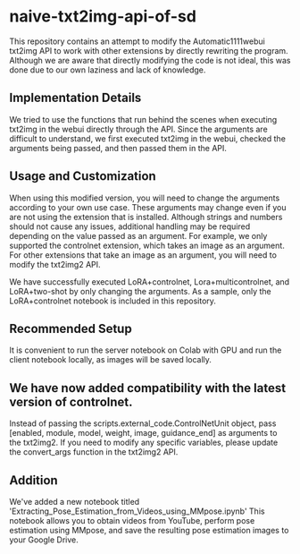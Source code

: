# naive-txt2img-api-of-sd

This repository contains an attempt to modify the Automatic1111webui txt2img API to work with other extensions by directly rewriting the program. Although we are aware that directly modifying the code is not ideal, this was done due to our own laziness and lack of knowledge.

## Implementation Details
We tried to use the functions that run behind the scenes when executing txt2img in the webui directly through the API. Since the arguments are difficult to understand, we first executed txt2img in the webui, checked the arguments being passed, and then passed them in the API.

## Usage and Customization
When using this modified version, you will need to change the arguments according to your own use case. These arguments may change even if you are not using the extension that is installed. Although strings and numbers should not cause any issues, additional handling may be required depending on the value passed as an argument. For example, we only supported the controlnet extension, which takes an image as an argument. For other extensions that take an image as an argument, you will need to modify the txt2img2 API.

We have successfully executed LoRA+controlnet, Lora+multicontrolnet, and LoRA+two-shot by only changing the arguments. As a sample, only the LoRA+controlnet notebook is included in this repository.

## Recommended Setup
It is convenient to run the server notebook on Colab with GPU and run the client notebook locally, as images will be saved locally.

## We have now added compatibility with the latest version of controlnet.
Instead of passing the scripts.external_code.ControlNetUnit object, pass [enabled, module, model, weight, image, guidance_end] as arguments to the txt2img2. If you need to modify any specific variables, please update the convert_args function in the txt2img2 API.

## Addition
We've added a new notebook titled 'Extracting_Pose_Estimation_from_Videos_using_MMpose.ipynb' This notebook allows you to obtain videos from YouTube, perform pose estimation using MMpose, and save the resulting pose estimation images to your Google Drive.
